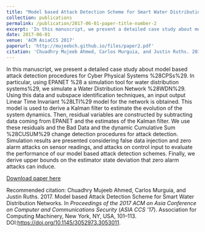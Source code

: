```yaml
---
title: "Model based Attack Detection Scheme for Smart Water Distribution Networks"
collection: publications
permalink: /publication/2017-06-01-paper-title-number-2
excerpt: 'In this manuscript, we present a detailed case study about model based attack detection procedures for Cyber Physical Systems (CPSs). In particular, using EPANET that is a simulation tool for water distribution systems, we simulate a Water Distribution Network. Using this data and subspace identification techniques, an input output Linear Time Invariant model for the network is obtained. This model is used to derive a Kalman filter to estimate the evolution of the system dynamics. Then, residual variables are constructed by subtracting data coming from EPANET and the estimates of the Kalman filter. We use these residuals and the Bad Data and the dynamic Cumulative Sum change detection procedures for attack detection. Simulation results are presented considering false data injection and zero alarm attacks on sensor readings, and attacks on control input to evaluate the performance of our model based attack detection schemes. Finally, we derive upper bounds on the estimator state deviation that zero alarm attacks can induce.'
date: 2017-06-01
venue: 'ACM AsiaCCS 2017'
paperurl: 'http://mujeebch.github.io/files/paper2.pdf'
citation: 'Chuadhry Mujeeb Ahmed, Carlos Murguia, and Justin Ruths. 2017. Model based Attack Detection Scheme for Smart Water Distribution Networks. In <i>Proceedings of the 2017 ACM on Asia Conference on Computer and Communications Security</i> (<i>ASIA CCS '17</i>). Association for Computing Machinery, New York, NY, USA, 101–113. DOI:https://doi.org/10.1145/3052973.3053011.'
---
```

In this manuscript, we present a detailed case study about model based attack detection procedures for Cyber Physical Systems %28CPSs%29. In particular, using EPANET %28 a simulation tool for water distribution systems%29, we simulate a Water Distribution Network %28WDN%29. Using this data and subspace identification techniques, an input output Linear Time Invariant %28LTI%29 model for the network is obtained. This model is used to derive a Kalman filter to estimate the evolution of the system dynamics. Then, residual variables are constructed by subtracting data coming from EPANET and the estimates of the Kalman filter. We use these residuals and the Bad Data and the dynamic Cumulative Sum %28CUSUM%29 change detection procedures for attack detection. Simulation results are presented considering false data injection and zero alarm attacks on sensor readings, and attacks on control input to evaluate the performance of our model based attack detection schemes. Finally, we derive upper bounds on the estimator state deviation that zero alarm attacks can induce.

[Download paper here](http://mujeebch.github.io/files/paper2.pdf)

Recommended citation: Chuadhry Mujeeb Ahmed, Carlos Murguia, and Justin Ruths. 2017. Model based Attack Detection Scheme for Smart Water Distribution Networks. In <i>Proceedings of the 2017 ACM on Asia Conference on Computer and Communications Security</i> (<i>ASIA CCS '17</i>). Association for Computing Machinery, New York, NY, USA, 101–113. DOI:https://doi.org/10.1145/3052973.3053011.